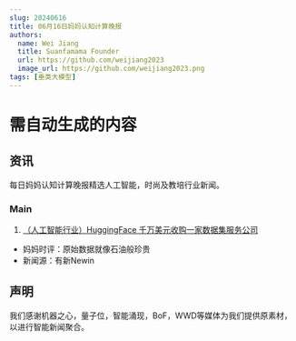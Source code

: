 ```yaml
---
slug: 20240616
title: 06月16日妈妈认知计算晚报
authors:
  name: Wei Jiang
  title: Suanfamama Founder
  url: https://github.com/weijiang2023
  image_url: https://github.com/weijiang2023.png
tags: [垂类大模型]
---
```


# 需自动生成的内容
## 资讯
每日妈妈认知计算晚报精选人工智能，时尚及教培行业新闻。

### Main

1. [（人工智能行业）HuggingFace 千万美元收购一家数据集服务公司](https://mp.weixin.qq.com/s/LmhVxBQKSdtXDFkJCkTsew)
* 妈妈时评：原始数据就像石油般珍贵
* 新闻源：有新Newin

## 声明

我们感谢机器之心，量子位，智能涌现，BoF，WWD等媒体为我们提供原素材，以进行智能新闻聚合。